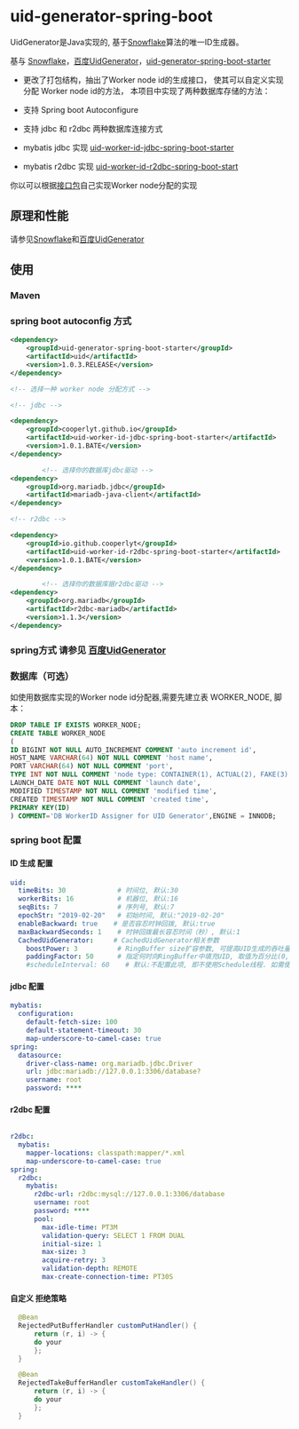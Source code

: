
uid-generator-spring-boot
==========================

UidGenerator是Java实现的, 基于[Snowflake](https://github.com/twitter/snowflake)算法的唯一ID生成器。

基与 [Snowflake](https://github.com/twitter/snowflake)，[百度UidGenerator](https://github.com/baidu/uid-generator)，[uid-generator-spring-boot-starter](https://github.com/wujun234/uid-generator-spring-boot-starter)


* 更改了打包结构，抽出了Worker node id的生成接口， 使其可以自定义实现分配 Worker node id的方法， 本项目中实现了两种数据库存储的方法：
* 支持 Spring boot Autoconfigure 
* 支持 jdbc 和 r2dbc 两种数据库连接方式

* mybatis jdbc 实现 [uid-worker-id-jdbc-spring-boot-starter](https://github.com/cooperlyt/uid-generator-spring-boot/tree/master/uid-worker-id-jdbc-spring-boot-starter)
* mybatis r2dbc 实现 [uid-worker-id-r2dbc-spring-boot-start](https://github.com/cooperlyt/uid-generator-spring-boot/tree/master/uid-worker-id-r2dbc-spring-boot-starter)

你以可以根据[接口包](https://github.com/cooperlyt/uid-generator-spring-boot/tree/master/uid-generator-api)自己实现Worker node分配的实现

## 原理和性能

请参见[Snowflake](https://github.com/twitter/snowflake)和[百度UidGenerator](https://github.com/baidu/uid-generator)

## 使用

### Maven 

### spring boot autoconfig 方式
```xml
<dependency>
    <groupId>uid-generator-spring-boot-starter</groupId>
    <artifactId>uid</artifactId>
    <version>1.0.3.RELEASE</version>
</dependency>

<!-- 选择一种 worker node 分配方式 -->

<!-- jdbc -->

<dependency>
    <groupId>cooperlyt.github.io</groupId>
    <artifactId>uid-worker-id-jdbc-spring-boot-starter</artifactId>
    <version>1.0.1.BATE</version>
</dependency>

        <!-- 选择你的数据库jdbc驱动 -->
<dependency>
    <groupId>org.mariadb.jdbc</groupId>
    <artifactId>mariadb-java-client</artifactId>
</dependency>

<!-- r2dbc -->

<dependency>
    <groupId>io.github.cooperlyt</groupId>
    <artifactId>uid-worker-id-r2dbc-spring-boot-starter</artifactId>
    <version>1.0.1.BATE</version>
</dependency>

        <!-- 选择你的数据库据r2dbc驱动 -->
<dependency>
    <groupId>org.mariadb</groupId>
    <artifactId>r2dbc-mariadb</artifactId>
    <version>1.1.3</version>
</dependency>

```
### spring方式 请参见 [百度UidGenerator](https://github.com/baidu/uid-generator)

### 数据库（可选）
如使用数据库实现的Worker node id分配器,需要先建立表 WORKER_NODE, 脚本：
```sql
DROP TABLE IF EXISTS WORKER_NODE;
CREATE TABLE WORKER_NODE
(
ID BIGINT NOT NULL AUTO_INCREMENT COMMENT 'auto increment id',
HOST_NAME VARCHAR(64) NOT NULL COMMENT 'host name',
PORT VARCHAR(64) NOT NULL COMMENT 'port',
TYPE INT NOT NULL COMMENT 'node type: CONTAINER(1), ACTUAL(2), FAKE(3)',
LAUNCH_DATE DATE NOT NULL COMMENT 'launch date',
MODIFIED TIMESTAMP NOT NULL COMMENT 'modified time',
CREATED TIMESTAMP NOT NULL COMMENT 'created time',
PRIMARY KEY(ID)
) COMMENT='DB WorkerID Assigner for UID Generator',ENGINE = INNODB;
```

### spring boot 配置

#### ID 生成 配置
```yml
uid:
  timeBits: 30             # 时间位, 默认:30
  workerBits: 16           # 机器位, 默认:16
  seqBits: 7               # 序列号, 默认:7
  epochStr: "2019-02-20"   # 初始时间, 默认:"2019-02-20"
  enableBackward: true    # 是否容忍时钟回拨, 默认:true
  maxBackwardSeconds: 1    # 时钟回拨最长容忍时间（秒）, 默认:1
  CachedUidGenerator:     # CachedUidGenerator相关参数
    boostPower: 3          # RingBuffer size扩容参数, 可提高UID生成的吞吐量, 默认:3
    paddingFactor: 50      # 指定何时向RingBuffer中填充UID, 取值为百分比(0, 100), 默认为50
    #scheduleInterval: 60    # 默认:不配置此项, 即不使用Schedule线程. 如需使用, 请指定Schedule线程时间间隔, 单位:秒
```

#### jdbc 配置

```yml
mybatis:
  configuration:
    default-fetch-size: 100
    default-statement-timeout: 30
    map-underscore-to-camel-case: true
spring:
  datasource:
    driver-class-name: org.mariadb.jdbc.Driver
    url: jdbc:mariadb://127.0.0.1:3306/database?
    username: root
    password: ****
```

#### r2dbc 配置

```yml

r2dbc:
  mybatis:
    mapper-locations: classpath:mapper/*.xml
    map-underscore-to-camel-case: true
spring:
  r2dbc:
    mybatis:
      r2dbc-url: r2dbc:mysql://127.0.0.1:3306/database
      username: root
      password: ****
      pool:
        max-idle-time: PT3M
        validation-query: SELECT 1 FROM DUAL
        initial-size: 1
        max-size: 3
        acquire-retry: 3
        validation-depth: REMOTE
        max-create-connection-time: PT30S

```

#### 自定义 拒绝策略 

```java
  @Bean
  RejectedPutBufferHandler customPutHandler() {
      return (r, i) -> {
      do your
      };
  }

  @Bean
  RejectedTakeBufferHandler customTakeHandler() {
      return (r, i) -> {
      do your
      };
  }
  
```
